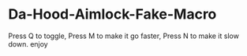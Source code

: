 # Da-Hood-Aimlock-Fake-Macro
Press Q to toggle, Press M to make it go faster, Press N to make it slow down. enjoy
